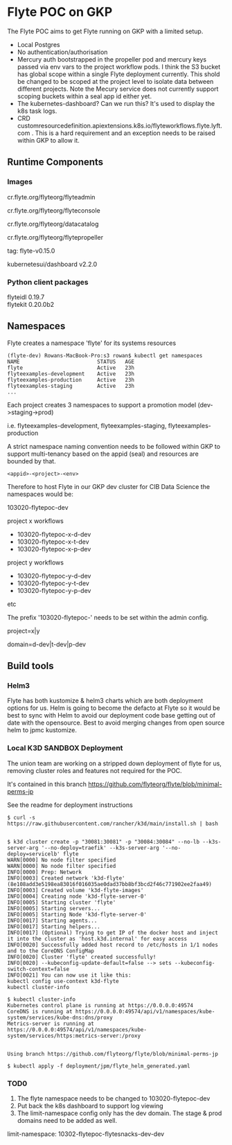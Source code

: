 # Flyte POC on GKP

The Flyte POC aims to get Flyte running on GKP with a limited setup.

- Local Postgres
- No authentication/authorisation
- Mercury auth bootstrapped in the propeller pod and mercury keys passed via env vars to the project workflow pods. I think the S3 bucket has global scope within a single Flyte deployment currently. This shold be changed to be scoped at the project level to isolate data between different projects. Note the Mecury service does not currently support scoping buckets within a seal app id either yet.  
- The kubernetes-dashboard? Can we run this? It's used to display the k8s task logs.
- CRD customresourcedefinition.apiextensions.k8s.io/flyteworkflows.flyte.lyft.com .
This is a hard requirement and an exception needs to be raised within GKP to allow it. 


## Runtime Components

### Images

cr.flyte.org/flyteorg/flyteadmin

cr.flyte.org/flyteorg/flyteconsole

cr.flyte.org/flyteorg/datacatalog

cr.flyte.org/flyteorg/flytepropeller

tag: flyte-v0.15.0

kubernetesui/dashboard                 v2.2.0  


### Python client packages

flyteidl               0.19.7   
flytekit               0.20.0b2 

## Namespaces

Flyte creates a namespace 'flyte' for its systems resources

```
(flyte-dev) Rowans-MacBook-Pro:s3 rowan$ kubectl get namespaces
NAME                         STATUS   AGE
flyte                        Active   23h
flyteexamples-development    Active   23h
flyteexamples-production     Active   23h
flyteexamples-staging        Active   23h
...
```

Each project creates 3 namespaces to support a promotion model (dev->staging->prod)

i.e. flyteexamples-development, flyteexamples-staging, flyteexamples-production

A strict namespace naming convention needs to be followed within GKP to support multi-tenancy based on the appid (seal) and resources are bounded by that.

```
<appid>-<project>-<env>
```
Therefore to host Flyte in our GKP dev cluster for CIB Data Science the namespaces would be:

103020-flytepoc-dev

project x workflows

- 103020-flytepoc-x-d-dev
- 103020-flytepoc-x-t-dev
- 103020-flytepoc-x-p-dev

project y workflows

- 103020-flytepoc-y-d-dev
- 103020-flytepoc-y-t-dev
- 103020-flytepoc-y-p-dev

etc

The prefix '103020-flytepoc-' needs to be set within the admin config.

project=x|y

domain=d-dev|t-dev|p-dev


## Build tools

### Helm3

Flyte has both kustomize & helm3 charts which are both deployment options for us. Helm is going to become the defacto at Flyte so it would be best to sync with Helm to avoid our deployment code base getting out of date with the opensource. Best to avoid merging changes from open source helm to jpmc kustomize.


### Local K3D SANDBOX Deployment

The union team are working on a stripped down deployment of flyte for us, removing cluster roles and features not required for the POC.

It's contained in this branch https://github.com/flyteorg/flyte/blob/minimal-perms-jp

See the readme for deployment instructions


```
$ curl -s https://raw.githubusercontent.com/rancher/k3d/main/install.sh | bash


$ k3d cluster create -p "30081:30081" -p "30084:30084" --no-lb --k3s-server-arg '--no-deploy=traefik' --k3s-server-arg '--no-deploy=servicelb' flyte
WARN[0000] No node filter specified                     
WARN[0000] No node filter specified                     
INFO[0000] Prep: Network                                
INFO[0003] Created network 'k3d-flyte' (8e108add3e5198ea83016f016035ae0dad37bb8bf3bcd2f46c771902ee2faa49) 
INFO[0003] Created volume 'k3d-flyte-images'            
INFO[0004] Creating node 'k3d-flyte-server-0'           
INFO[0005] Starting cluster 'flyte'                     
INFO[0005] Starting servers...                          
INFO[0005] Starting Node 'k3d-flyte-server-0'           
INFO[0017] Starting agents...                           
INFO[0017] Starting helpers...                          
INFO[0017] (Optional) Trying to get IP of the docker host and inject it into the cluster as 'host.k3d.internal' for easy access 
INFO[0020] Successfully added host record to /etc/hosts in 1/1 nodes and to the CoreDNS ConfigMap 
INFO[0020] Cluster 'flyte' created successfully!        
INFO[0020] --kubeconfig-update-default=false --> sets --kubeconfig-switch-context=false 
INFO[0021] You can now use it like this:                
kubectl config use-context k3d-flyte
kubectl cluster-info

$ kubectl cluster-info
Kubernetes control plane is running at https://0.0.0.0:49574
CoreDNS is running at https://0.0.0.0:49574/api/v1/namespaces/kube-system/services/kube-dns:dns/proxy
Metrics-server is running at https://0.0.0.0:49574/api/v1/namespaces/kube-system/services/https:metrics-server:/proxy


Using branch https://github.com/flyteorg/flyte/blob/minimal-perms-jp

$ kubectl apply -f deployment/jpm/flyte_helm_generated.yaml

```

### TOD0 

1) The flyte namespace needs to be changed to 103020-flytepoc-dev
2) Put back the k8s dashboard to support log viewing
3) The limit-namespace config only has the dev domain. The stage & prod domains need to be added as well.

limit-namespace: 10302-flytepoc-flytesnacks-dev-dev


